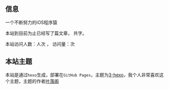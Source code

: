 

## 信息
一个不断努力的iOS程序猿

本站到目前为止已经写了<code class="article_number"></code>篇文章， 共<code class="site_word_count"></code>字。

本站访问人数：<code class="site_uv"></code>人次 ， 访问量：<code class="site_pv"></code>次

## 本站主题
本站是通过`hexo`生成，部署在`GitHub Pages`，主题为[3-hexo](https://github.com/yelog/hexo-theme-3-hexo)，我个人非常喜欢这个主题，主题的作者[叶落阁](https://yelog.org)





